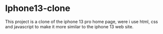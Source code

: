 # Iphone13-clone
This project is a clone of the iphone 13 pro home page, were i use html, css and javascript to make it more similar to the iphone 13 web site.
